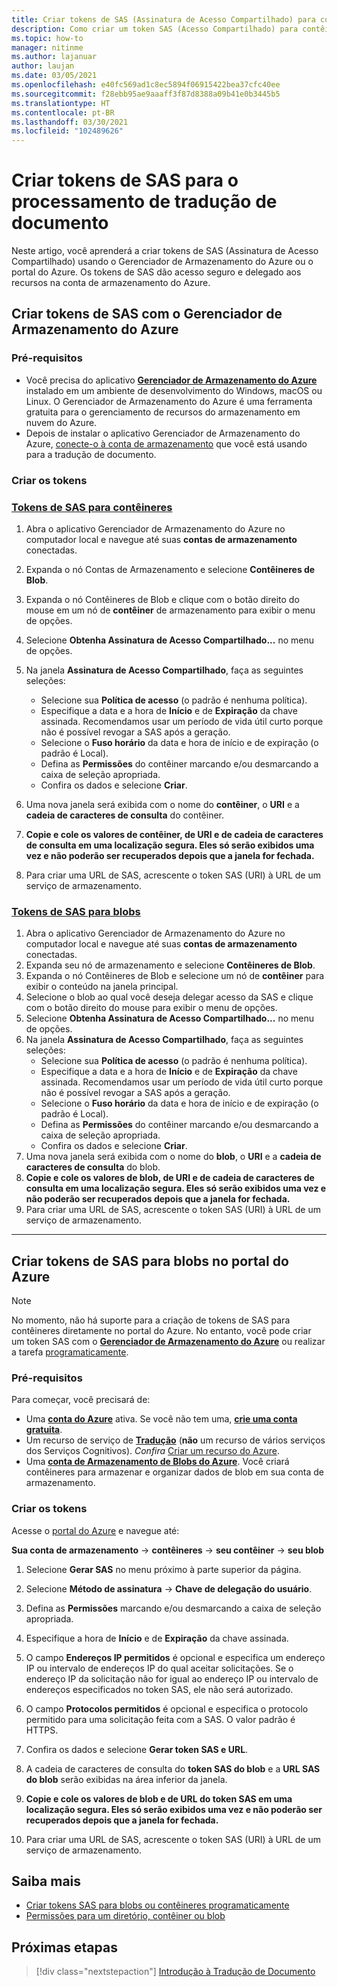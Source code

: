 ```yaml
---
title: Criar tokens de SAS (Assinatura de Acesso Compartilhado) para contêineres e blobs com o Gerenciador de Armazenamento Microsoft
description: Como criar um token SAS (Acesso Compartilhado) para contêineres e blobs com o Gerenciador de Armazenamento Microsoft e o portal do Azure
ms.topic: how-to
manager: nitinme
ms.author: lajanuar
author: laujan
ms.date: 03/05/2021
ms.openlocfilehash: e40fc569ad1c8ec5894f06915422bea37cfc40ee
ms.sourcegitcommit: f28ebb95ae9aaaff3f87d8388a09b41e0b3445b5
ms.translationtype: HT
ms.contentlocale: pt-BR
ms.lasthandoff: 03/30/2021
ms.locfileid: "102489626"
---
```

# <a name="create-sas-tokens-for-document-translation-processing"></a>Criar tokens de SAS para o processamento de tradução de documento

Neste artigo, você aprenderá a criar tokens de SAS (Assinatura de Acesso Compartilhado) usando o Gerenciador de Armazenamento do Azure ou o portal do Azure. Os tokens de SAS dão acesso seguro e delegado aos recursos na conta de armazenamento do Azure.

## <a name="create-your-sas-tokens-with-azure-storage-explorer"></a>Criar tokens de SAS com o Gerenciador de Armazenamento do Azure

### <a name="prerequisites"></a>Pré-requisitos

* Você precisa do aplicativo [**Gerenciador de Armazenamento do Azure**](../../../vs-azure-tools-storage-manage-with-storage-explorer.md) instalado em um ambiente de desenvolvimento do Windows, macOS ou Linux. O Gerenciador de Armazenamento do Azure é uma ferramenta gratuita para o gerenciamento de recursos do armazenamento em nuvem do Azure.
* Depois de instalar o aplicativo Gerenciador de Armazenamento do Azure, [conecte-o à conta de armazenamento](../../../vs-azure-tools-storage-manage-with-storage-explorer.md?tabs=windows#connect-to-a-storage-account-or-service) que você está usando para a tradução de documento.

### <a name="create-your-tokens"></a>Criar os tokens

### <a name="sas-tokens-for-containers"></a>[Tokens de SAS para contêineres](#tab/Containers)

1. Abra o aplicativo Gerenciador de Armazenamento do Azure no computador local e navegue até suas **contas de armazenamento** conectadas.
1. Expanda o nó Contas de Armazenamento e selecione **Contêineres de Blob**.
1. Expanda o nó Contêineres de Blob e clique com o botão direito do mouse em um nó de **contêiner** de armazenamento para exibir o menu de opções.
1. Selecione **Obtenha Assinatura de Acesso Compartilhado...** no menu de opções.
1. Na janela **Assinatura de Acesso Compartilhado**, faça as seguintes seleções:
    * Selecione sua **Política de acesso** (o padrão é nenhuma política).
    * Especifique a data e a hora de **Início** e de **Expiração** da chave assinada. Recomendamos usar um período de vida útil curto porque não é possível revogar a SAS após a geração.
    * Selecione o **Fuso horário** da data e hora de início e de expiração (o padrão é Local).
    * Defina as **Permissões** do contêiner marcando e/ou desmarcando a caixa de seleção apropriada.
    * Confira os dados e selecione **Criar**.

1. Uma nova janela será exibida com o nome do **contêiner**, o **URI** e a **cadeia de caracteres de consulta** do contêiner.  
1. **Copie e cole os valores de contêiner, de URI e de cadeia de caracteres de consulta em uma localização segura. Eles só serão exibidos uma vez e não poderão ser recuperados depois que a janela for fechada.**
1. Para criar uma URL de SAS, acrescente o token SAS (URI) à URL de um serviço de armazenamento.

### <a name="sas-tokens-for-blobs"></a>[Tokens de SAS para blobs](#tab/blobs)

1. Abra o aplicativo Gerenciador de Armazenamento do Azure no computador local e navegue até suas **contas de armazenamento** conectadas.
1. Expanda seu nó de armazenamento e selecione **Contêineres de Blob**.
1. Expanda o nó Contêineres de Blob e selecione um nó de **contêiner** para exibir o conteúdo na janela principal.
1. Selecione o blob ao qual você deseja delegar acesso da SAS e clique com o botão direito do mouse para exibir o menu de opções.
1. Selecione **Obtenha Assinatura de Acesso Compartilhado...** no menu de opções.
1. Na janela **Assinatura de Acesso Compartilhado**, faça as seguintes seleções:
    * Selecione sua **Política de acesso** (o padrão é nenhuma política).
    * Especifique a data e a hora de **Início** e de **Expiração** da chave assinada. Recomendamos usar um período de vida útil curto porque não é possível revogar a SAS após a geração.
    * Selecione o **Fuso horário** da data e hora de início e de expiração (o padrão é Local).
    * Defina as **Permissões** do contêiner marcando e/ou desmarcando a caixa de seleção apropriada.
    * Confira os dados e selecione **Criar**.
1. Uma nova janela será exibida com o nome do **blob**, o **URI** e a **cadeia de caracteres de consulta** do blob.  
1. **Copie e cole os valores de blob, de URI e de cadeia de caracteres de consulta em uma localização segura. Eles só serão exibidos uma vez e não poderão ser recuperados depois que a janela for fechada.**
1. Para criar uma URL de SAS, acrescente o token SAS (URI) à URL de um serviço de armazenamento.

---

## <a name="create-sas-tokens-for-blobs-in-the-azure-portal"></a>Criar tokens de SAS para blobs no portal do Azure

> [!NOTE]
> No momento, não há suporte para a criação de tokens de SAS para contêineres diretamente no portal do Azure. No entanto, você pode criar um token SAS com o [**Gerenciador de Armazenamento do Azure**](#create-your-sas-tokens-with-azure-storage-explorer) ou realizar a tarefa [programaticamente](../../../storage/blobs/sas-service-create.md).

<!-- markdownlint-disable MD024 -->
### <a name="prerequisites"></a>Pré-requisitos

Para começar, você precisará de:

* Uma [**conta do Azure**](https://azure.microsoft.com/free/cognitive-services/) ativa.  Se você não tem uma, [**crie uma conta gratuita**](https://azure.microsoft.com/free/).
* Um recurso de serviço de [**Tradução**](https://ms.portal.azure.com/#create/Microsoft) (**não** um recurso de vários serviços dos Serviços Cognitivos).  *Confira* [Criar um recurso do Azure](../../cognitive-services-apis-create-account.md#create-a-new-azure-cognitive-services-resource).  
* Uma [**conta de Armazenamento de Blobs do Azure**](https://ms.portal.azure.com/#create/Microsoft.StorageAccount-ARM). Você criará contêineres para armazenar e organizar dados de blob em sua conta de armazenamento.

### <a name="create-your-tokens"></a>Criar os tokens

Acesse o [portal do Azure](https://ms.portal.azure.com/#home) e navegue até:  

 **Sua conta de armazenamento** → **contêineres** → **seu contêiner** → **seu blob**

1. Selecione **Gerar SAS** no menu próximo à parte superior da página.

1. Selecione **Método de assinatura** → **Chave de delegação do usuário**.

1. Defina as **Permissões** marcando e/ou desmarcando a caixa de seleção apropriada.

1. Especifique a hora de **Início** e de **Expiração** da chave assinada.

1. O campo **Endereços IP permitidos** é opcional e especifica um endereço IP ou intervalo de endereços IP do qual aceitar solicitações. Se o endereço IP da solicitação não for igual ao endereço IP ou intervalo de endereços especificados no token SAS, ele não será autorizado.

1. O campo **Protocolos permitidos** é opcional e especifica o protocolo permitido para uma solicitação feita com a SAS. O valor padrão é HTTPS.

1. Confira os dados e selecione **Gerar token SAS e URL**.

1. A cadeia de caracteres de consulta do **token SAS do blob** e a **URL SAS do blob** serão exibidas na área inferior da janela.  

1. **Copie e cole os valores de blob e de URL do token SAS em uma localização segura. Eles só serão exibidos uma vez e não poderão ser recuperados depois que a janela for fechada.**

1. Para criar uma URL de SAS, acrescente o token SAS (URI) à URL de um serviço de armazenamento.

## <a name="learn-more"></a>Saiba mais

* [Criar tokens SAS para blobs ou contêineres programaticamente](../../../storage/blobs/sas-service-create.md)
* [Permissões para um diretório, contêiner ou blob](/rest/api/storageservices/create-service-sas#permissions-for-a-directory-container-or-blob)

## <a name="next-steps"></a>Próximas etapas

> [!div class="nextstepaction"]
> [Introdução à Tradução de Documento](get-started-with-document-translation.md)
>
>
